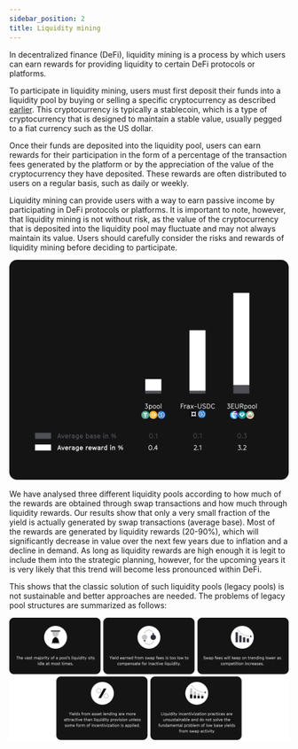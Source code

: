 ```yaml
---
sidebar_position: 2
title: Liquidity mining
---
```


In decentralized finance (DeFi), liquidity mining is a process by which users can earn rewards for providing liquidity to certain DeFi protocols or platforms.

To participate in liquidity mining, users must first deposit their funds into a liquidity pool by buying or selling a specific cryptocurrency as described [earlier](./legacy_stable_pools.md).
This cryptocurrency is typically a stablecoin, which is a type of cryptocurrency that is designed to maintain a stable value, usually pegged to a fiat currency such as the US dollar.

Once their funds are deposited into the liquidity pool, users can earn rewards for their participation in the form of a percentage of the transaction fees generated by the platform or by the appreciation of the value of the cryptocurrency they have deposited. These rewards are often distributed to users on a regular basis, such as daily or weekly.

Liquidity mining can provide users with a way to earn passive income by participating in DeFi protocols or platforms. It is important to note, however, that liquidity mining is not without risk, as the value of the cryptocurrency that is deposited into the liquidity pool may fluctuate and may not always maintain its value. Users should carefully consider the risks and rewards of liquidity mining before deciding to participate.

![Unsustainable APYs](../assets/deck/liquidity_mining.png)

We have analysed three different liquidity pools according to how much of the rewards are obtained through swap transactions and how much through liquidity rewards.
Our results show that only a very small fraction of the yield is actually generated by swap transactions (average base).
Most of the rewards are generated by liquidity rewards (20-90%), which will significantly decrease in value over the next few years due to inflation and a decline in demand.
As long as liquidity rewards are high enough it is legit to include them into the strategic planning, however, for the upcoming years it is very likely that this trend will become less pronounced within DeFi.

This shows that the classic solution of such liquidity pools (legacy pools) is not sustainable and better approaches are needed.
The problems of legacy pool structures are summarized as follows:

![Capital inefficieny](../assets/deck/2.png)
